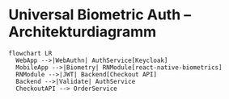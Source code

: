 # Universal Biometric Auth – Architekturdiagramm

```mermaid
flowchart LR
  WebApp -->|WebAuthn| AuthService[Keycloak]
  MobileApp -->|Biometry| RNModule[react-native-biometrics]
  RNModule -->|JWT| Backend[Checkout API]
  Backend -->|Validate| AuthService
  CheckoutAPI --> OrderService
```
